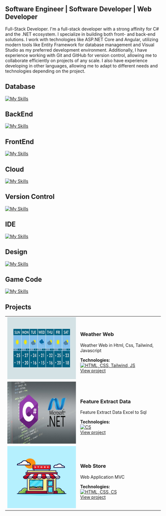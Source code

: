 ## Software Engineer | Software Developer | Web Developer 

Full-Stack Developer. I'm a full-stack developer with a strong affinity for C# and the .NET ecosystem. I specialize in building both front- and back-end solutions. I work with technologies like ASP.NET Core and Angular, utilizing modern tools like Entity Framework for database management and Visual Studio as my preferred development environment. Additionally, I have experience working with Git and GitHub for version control, allowing me to collaborate efficiently on projects of any scale. I also have experience developing in other languages, allowing me to adapt to different needs and technologies depending on the project.

<h2>Database</h2>

[![My Skills](https://skillicons.dev/icons?i=postgres)](https://skillicons.dev)

<h2>BackEnd</h2>

[![My Skills](https://skillicons.dev/icons?i=cs,dotnet)](https://skillicons.dev)

<h2>FrontEnd</h2>

[![My Skills](https://skillicons.dev/icons?i=js,html,css,bootstrap,tailwind,angular,typescript,codepen)](https://skillicons.dev)

<h2>Cloud</h2>

[![My Skills](https://skillicons.dev/icons?i=azure)](https://skillicons.dev)

<h2>Version Control</h2> 

[![My Skills](https://skillicons.dev/icons?i=git,github,githubactions,bitbucket)](https://skillicons.dev)

<h2>IDE</h2> 

[![My Skills](https://skillicons.dev/icons?i=visualstudio,vscode)](https://skillicons.dev)

<h2>Design</h2> 

[![My Skills](https://skillicons.dev/icons?i=figma,photoshop,illustrator)](https://skillicons.dev)

<h2>Game Code</h2> 

[![My Skills](https://skillicons.dev/icons?i=unity)](https://skillicons.dev)

## Projects

<table>
  <tr>
    <td>
      <img src="assets/Weather.jpg" alt="Weather" width="300" height="200">
    </td>
    <td>
      <h3>Weather Web</h3>
      <p>Weather Web in Html, Css, Tailwind, Javascript</p>
      <strong>Technologies:</strong><br>
      <a href="https://skillicons.dev"><img src="https://skillicons.dev/icons?i=html,css,tailwind,js" alt="HTML, CSS, Tailwind, JS"></a><br>
      <a href="https://weatherstation787.netlify.app">View project</a>
    </td>
  </tr>
  <tr>
    <td>
      <img src="assets/CDeveloper.jpg" alt="Weather" width="300" height="200">
    </td>
    <td>
      <h3>Feature Extract Data</h3>
      <p>Feature Extract Data Excel to Sql</p>
      <strong>Technologies:</strong><br>
      <a href="https://skillicons.dev"><img src="https://skillicons.dev/icons?i=cs" alt="CS"></a><br>
      <a href="https://github.com/layalarosa/Files">View project</a>
    </td>
  </tr>
  <tr>
    <td>
      <img src="assets/Store.jpg" alt="Web Store" width="300" height="200">
    </td>
    <td>
      <h3>Web Store</h3>
      <p>Web Application MVC</p>
      <strong>Technologies:</strong><br>
      <a href="https://skillicons.dev"><img src="https://skillicons.dev/icons?i=html,css,cs" alt="HTML, CSS, CS"></a> 
      <br>
      <a href="https://github.com/layalarosa/WebShop">View project</a>
    </td>
  </tr>
</table>


     

